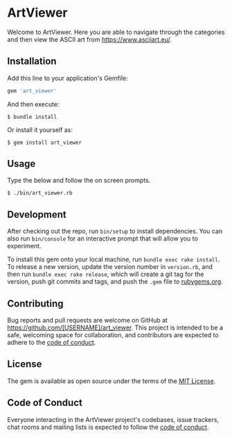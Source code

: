 # ArtViewer

Welcome to ArtViewer. Here you are able to navigate through the categories and then view the ASCII art from https://www.asciiart.eu/.

## Installation

Add this line to your application's Gemfile:

```ruby
gem 'art_viewer'
```

And then execute:

    $ bundle install

Or install it yourself as:

    $ gem install art_viewer

## Usage

Type the below and follow the on screen prompts.

    $ ./bin/art_viewer.rb

## Development

After checking out the repo, run `bin/setup` to install dependencies. You can also run `bin/console` for an interactive prompt that will allow you to experiment.

To install this gem onto your local machine, run `bundle exec rake install`. To release a new version, update the version number in `version.rb`, and then run `bundle exec rake release`, which will create a git tag for the version, push git commits and tags, and push the `.gem` file to [rubygems.org](https://rubygems.org).

## Contributing

Bug reports and pull requests are welcome on GitHub at https://github.com/[USERNAME]/art_viewer. This project is intended to be a safe, welcoming space for collaboration, and contributors are expected to adhere to the [code of conduct](https://github.com/firedoggy/art_viewer/blob/master/CODE_OF_CONDUCT.md).


## License

The gem is available as open source under the terms of the [MIT License](https://opensource.org/licenses/MIT).

## Code of Conduct

Everyone interacting in the ArtViewer project's codebases, issue trackers, chat rooms and mailing lists is expected to follow the [code of conduct](https://github.com/firedoggy/art_viewer/blob/master/CODE_OF_CONDUCT.md).
